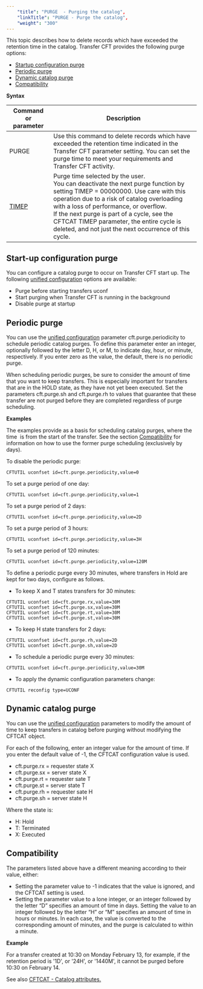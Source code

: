 ```yaml
---
    "title": "PURGE  - Purging the catalog",
    "linkTitle": "PURGE - Purge the catalog",
    "weight": "300"
---
```

This topic describes how to delete records which have exceeded the retention
time in the catalog. Transfer CFT provides the following purge options:

- [Startup configuration purge](#Startup)
- [Periodic purge](#Periodic)
- [Dynamic catalog purge](#Dynamic)
- [Compatibility](#Compatib)

********Syntax********


| Command or parameter  | Description  |
| --- | --- |
| PURGE  | Use this command to delete records which have exceeded the retention time indicated in the Transfer CFT parameter setting. You can set the purge time to meet your requirements and Transfer CFT activity.  |
|  [TIMEP](../../../c_intro_userinterfaces/command_summary/parameter_intro/timep) | Purge time selected by the user.<br/> You can deactivate the next purge function by setting TIMEP = 00000000. Use care with this operation due to a risk of catalog overloading with a loss of performance, or overflow.<br/> If the next purge is part of a cycle, see the CFTCAT TIMEP parameter, the entire cycle is deleted, and not just the next occurrence of this cycle. |


<span id="Startup"></span>

Start-up configuration purge
----------------------------

You can configure a catalog purge to occur on Transfer CFT start up. The following [unified configuration](../../uconf/uconf_parameters) options are available:

- Purge before starting transfers uconf
- Start purging when Transfer CFT is running in the background
- Disable purge at startup

<span id="Periodic"></span>

Periodic purge
--------------

You can use the [unified configuration](../../uconf/uconf_parameters) parameter cft.purge.periodicity to schedule periodic catalog purges. To define this parameter enter an integer, optionally followed by the letter D, H, or M, to indicate day, hour, or minute, respectively. If you enter zero as the value, the default, there is no periodic purge.

When scheduling periodic purges, be sure to consider the amount of time that you want to keep transfers. This is especially important for transfers that are in the HOLD state, as they have not yet been executed. Set the parameters cft.purge.sh and cft.purge.rh to values that guarantee that these transfer are not purged before they are completed regardless of purge scheduling.

********Examples********

The examples provide as a basis for scheduling catalog purges, where the time  is from the start of the transfer. See the section [Compatibility](#Compatib) for information on how to use the former purge scheduling (exclusively by days).

To disable the periodic purge:

```
CFTUTIL uconfset id=cft.purge.periodicity,value=0
```

To set a purge period of one day:

```
CFTUTIL uconfset id=cft.purge.periodicity,value=1
```

To set a purge period of 2 days:

```
CFTUTIL uconfset id=cft.purge.periodicity,value=2D
```

To set a purge period of 3 hours:

```
CFTUTIL uconfset id=cft.purge.periodicity,value=3H
```

To set a purge period of 120 minutes:

```
CFTUTIL uconfset id=cft.purge.periodicity,value=120M
```

To define a periodic purge every 30 minutes, where transfers in Hold are kept for two days, configure as follows.

- To keep X and T states transfers for 30 minutes:

```
CFTUTIL uconfset id=cft.purge.rx,value=30M
CFTUTIL uconfset id=cft.purge.sx,value=30M
CFTUTIL uconfset id=cft.purge.rt,value=30M
CFTUTIL uconfset id=cft.purge.st,value=30M
```

- To keep H state transfers for 2 days:

```
CFTUTIL uconfset id=cft.purge.rh,value=2D
CFTUTIL uconfset id=cft.purge.sh,value=2D
```

- To schedule a periodic purge every 30 minutes:

```
CFTUTIL uconfset id=cft.purge.periodicity,value=30M
```

- To apply the dynamic configuration parameters change:

```
CFTUTIL reconfig type=UCONF
```
<span id="Dynamic"></span>

Dynamic catalog purge
---------------------

You can use the [unified configuration](../../uconf/uconf_parameters) parameters to modify the amount of time to keep transfers in catalog before purging without modifying the CFTCAT object.

For each of the following, enter an integer value for the amount of time. If you enter the default value of -1, the CFTCAT configuration value is used.

- cft.purge.rx = requester state X
- cft.purge.sx = server state X
- cft.purge.rt = requester sate T
- cft.purge.st = server state T
- cft.purge.rh = requester sate H
- cft.purge.sh = server state H

Where the state is:

- H: Hold
- T: Terminated
- X: Executed

<span id="Compatib"></span>

Compatibility
-------------

The parameters listed above have a different meaning according to their value, either:

- Setting the parameter value to -1 indicates that the value is ignored, and the CFTCAT setting is used.
- Setting the parameter value to a lone integer, or an integer followed by the letter “D” specifies an amount of time in days. Setting the value to an integer followed by the letter “H” or “M” specifies an amount of time in hours or minutes. In each case, the value is converted to the corresponding amount of minutes, and the purge is calculated to within a minute.

****Example****

For a transfer created at 10:30 on Monday February 13, for example, if the retention period is '1D', or '24H', or '1440M', it cannot be purged before 10:30 on February 14.

See also [CFTCAT - Catalog attributes.](../../../c_intro_userinterfaces/web_copilot_ui/conf_intro/cftcat)
